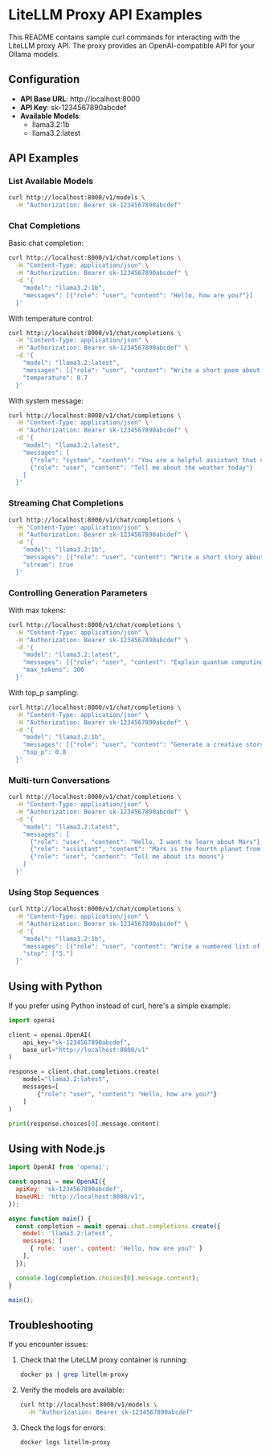 # LiteLLM Proxy API Examples

This README contains sample curl commands for interacting with the LiteLLM proxy API. The proxy provides an OpenAI-compatible API for your Ollama models.

## Configuration

- **API Base URL**: http://localhost:8000
- **API Key**: sk-1234567890abcdef
- **Available Models**: 
  - llama3.2:1b
  - llama3.2:latest

## API Examples

### List Available Models

```bash
curl http://localhost:8000/v1/models \
  -H "Authorization: Bearer sk-1234567890abcdef"
```

### Chat Completions

Basic chat completion:

```bash
curl http://localhost:8000/v1/chat/completions \
  -H "Content-Type: application/json" \
  -H "Authorization: Bearer sk-1234567890abcdef" \
  -d '{
    "model": "llama3.2:1b",
    "messages": [{"role": "user", "content": "Hello, how are you?"}]
  }'
```

With temperature control:

```bash
curl http://localhost:8000/v1/chat/completions \
  -H "Content-Type: application/json" \
  -H "Authorization: Bearer sk-1234567890abcdef" \
  -d '{
    "model": "llama3.2:latest",
    "messages": [{"role": "user", "content": "Write a short poem about the ocean"}],
    "temperature": 0.7
  }'
```

With system message:

```bash
curl http://localhost:8000/v1/chat/completions \
  -H "Content-Type: application/json" \
  -H "Authorization: Bearer sk-1234567890abcdef" \
  -d '{
    "model": "llama3.2:latest",
    "messages": [
      {"role": "system", "content": "You are a helpful assistant that speaks like a pirate."},
      {"role": "user", "content": "Tell me about the weather today"}
    ]
  }'
```

### Streaming Chat Completions

```bash
curl http://localhost:8000/v1/chat/completions \
  -H "Content-Type: application/json" \
  -H "Authorization: Bearer sk-1234567890abcdef" \
  -d '{
    "model": "llama3.2:1b",
    "messages": [{"role": "user", "content": "Write a short story about a robot"}],
    "stream": true
  }'
```

### Controlling Generation Parameters

With max tokens:

```bash
curl http://localhost:8000/v1/chat/completions \
  -H "Content-Type: application/json" \
  -H "Authorization: Bearer sk-1234567890abcdef" \
  -d '{
    "model": "llama3.2:latest",
    "messages": [{"role": "user", "content": "Explain quantum computing"}],
    "max_tokens": 100
  }'
```

With top_p sampling:

```bash
curl http://localhost:8000/v1/chat/completions \
  -H "Content-Type: application/json" \
  -H "Authorization: Bearer sk-1234567890abcdef" \
  -d '{
    "model": "llama3.2:1b",
    "messages": [{"role": "user", "content": "Generate a creative story idea"}],
    "top_p": 0.8
  }'
```

### Multi-turn Conversations

```bash
curl http://localhost:8000/v1/chat/completions \
  -H "Content-Type: application/json" \
  -H "Authorization: Bearer sk-1234567890abcdef" \
  -d '{
    "model": "llama3.2:latest",
    "messages": [
      {"role": "user", "content": "Hello, I want to learn about Mars"},
      {"role": "assistant", "content": "Mars is the fourth planet from the Sun and the second-smallest planet in the Solar System. It is often called the Red Planet due to its reddish appearance. What specific aspects of Mars would you like to know about?"},
      {"role": "user", "content": "Tell me about its moons"}
    ]
  }'
```

### Using Stop Sequences

```bash
curl http://localhost:8000/v1/chat/completions \
  -H "Content-Type: application/json" \
  -H "Authorization: Bearer sk-1234567890abcdef" \
  -d '{
    "model": "llama3.2:1b",
    "messages": [{"role": "user", "content": "Write a numbered list of planets"}],
    "stop": ["5."]
  }'
```

## Using with Python

If you prefer using Python instead of curl, here's a simple example:

```python
import openai

client = openai.OpenAI(
    api_key="sk-1234567890abcdef",
    base_url="http://localhost:8000/v1"
)

response = client.chat.completions.create(
    model="llama3.2:latest",
    messages=[
        {"role": "user", "content": "Hello, how are you?"}
    ]
)

print(response.choices[0].message.content)
```

## Using with Node.js

```javascript
import OpenAI from 'openai';

const openai = new OpenAI({
  apiKey: 'sk-1234567890abcdef',
  baseURL: 'http://localhost:8000/v1',
});

async function main() {
  const completion = await openai.chat.completions.create({
    model: 'llama3.2:latest',
    messages: [
      { role: 'user', content: 'Hello, how are you?' }
    ],
  });

  console.log(completion.choices[0].message.content);
}

main();
```

## Troubleshooting

If you encounter issues:

1. Check that the LiteLLM proxy container is running:
   ```bash
   docker ps | grep litellm-proxy
   ```

2. Verify the models are available:
   ```bash
   curl http://localhost:8000/v1/models \
     -H "Authorization: Bearer sk-1234567890abcdef"
   ```

3. Check the logs for errors:
   ```bash
   docker logs litellm-proxy
   ```
